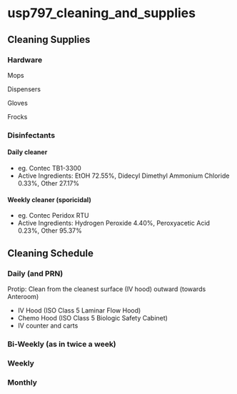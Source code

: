# usp797_cleaning_and_supplies

## Cleaning Supplies

### Hardware
Mops

Dispensers 

Gloves

Frocks

### Disinfectants 
#### Daily cleaner
- eg. Contec TB1-3300
- Active Ingredients: EtOH 72.55%, Didecyl Dimethyl Ammonium Chloride 0.33%, Other 27.17%
#### Weekly cleaner (sporicidal)
- eg. Contec Peridox RTU
- Active Ingredients: Hydrogen Peroxide 4.40%, Peroxyacetic Acid 0.23%, Other 95.37%
## Cleaning Schedule

### Daily (and PRN)
Protip: Clean from the cleanest surface (IV hood) outward (towards Anteroom) 
- IV Hood (ISO Class 5 Laminar Flow Hood)
- Chemo Hood (ISO Class 5 Biologic Safety Cabinet)
- IV counter and carts

### Bi-Weekly (as in twice a week)

### Weekly

### Monthly
